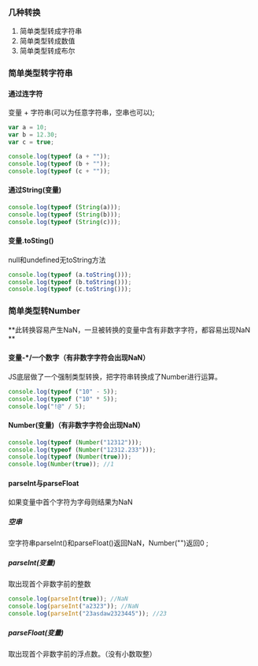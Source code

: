 ### 几种转换
1. 简单类型转成字符串
2. 简单类型转成数值
3. 简单类型转成布尔

### 简单类型转字符串
#### 通过连字符
变量 + 字符串(可以为任意字符串，空串也可以); 

```js
var a = 10;
var b = 12.30;
var c = true;

console.log(typeof (a + ""));
console.log(typeof (b + ""));
console.log(typeof (c + ""));
```

#### 通过String(变量)

```js
console.log(typeof (String(a)));
console.log(typeof (String(b)));
console.log(typeof (String(c)));
```

#### 变量.toSting()
null和undefined无toString方法

```js
console.log(typeof (a.toString()));
console.log(typeof (b.toString()));
console.log(typeof (c.toString()));
```

### 简单类型转Number
**此转换容易产生NaN，一旦被转换的变量中含有非数字字符，都容易出现NaN**

#### 变量-*/一个数字（有非数字字符会出现NaN）
JS底层做了一个强制类型转换，把字符串转换成了Number进行运算。  

```js
console.log(typeof ("10" - 5));
console.log(typeof ("10" * 5));
console.log("!@" / 5);
```

#### Number(变量)（有非数字字符会出现NaN）

```js 
console.log(typeof (Number("12312"))); 
console.log(typeof (Number("12312.233")));
console.log(typeof (Number(true)));
console.log(Number(true)); //1
```

#### parseInt与parseFloat
如果变量中首个字符为字母则结果为NaN

##### 空串
空字符串parseInt()和parseFloat()返回NaN，Number("")返回0;

##### parseInt(变量)
取出现首个非数字前的整数  

```js
console.log(parseInt(true)); //NaN
console.log(parseInt("a2323")); //NaN
console.log(parseInt("23asdaw2323445")); //23
```

##### parseFloat(变量)
取出现首个非数字前的浮点数。（没有小数取整）  

```js

```

